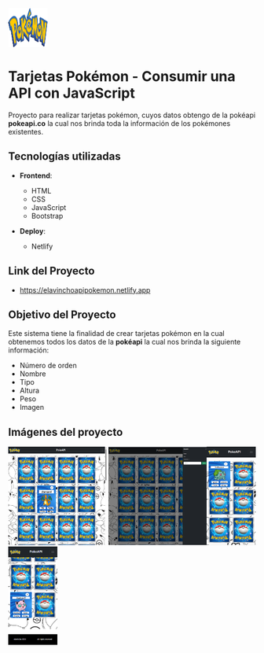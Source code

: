 <img src="https://github.com/elavincho/pokeapi/blob/master/img/pokemon.png" width="80" height="80" alt="img"/>

# Tarjetas Pokémon - Consumir una API con JavaScript

Proyecto para realizar tarjetas pokémon, cuyos datos obtengo de la pokéapi **pokeapi.co** la cual nos brinda toda la información de los pokémones existentes.

## Tecnologías utilizadas

- **Frontend**:
  - HTML
  - CSS
  - JavaScript
  - Bootstrap

- **Deploy**:
  - Netlify

## Link del Proyecto
- https://elavinchoapipokemon.netlify.app
  
## Objetivo del Proyecto

Este sistema tiene la finalidad de crear tarjetas pokémon en la cual obtenemos todos los datos de la **pokéapi** la cual nos brinda la siguiente información:

- Número de orden
- Nombre
- Tipo
- Altura
- Peso
- Imagen

## Imágenes del proyecto

<img src="https://github.com/elavincho/pokeapi/blob/master/img/Captura_de_pantalla_1.png" width="200" height="200" alt="img"/> <img src="https://github.com/elavincho/pokeapi/blob/master/img/Captura_de_pantalla_2.png" width="200" height="200" alt="img"/><img src="https://github.com/elavincho/pokeapi/blob/master/img/Captura_de_pantalla_3.png" width="100" height="200" alt="img"/><img src="https://github.com/elavincho/pokeapi/blob/master/img/Captura_de_pantalla_4.png" width="100" height="200" alt="img"/>
